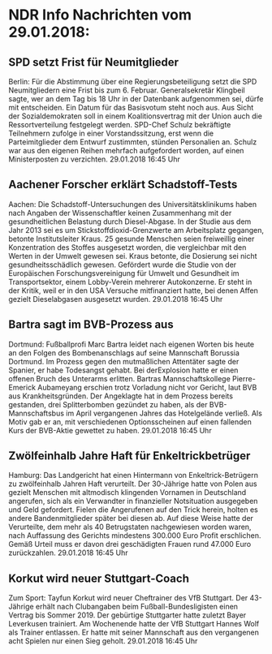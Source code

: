 # NDR Info Nachrichten vom 29.01.2018:


## SPD setzt Frist für Neumitglieder
Berlin: Für die Abstimmung über eine Regierungsbeteiligung setzt die SPD Neumitgliedern eine Frist bis zum 6. Februar. Generalsekretär Klingbeil sagte, wer an dem Tag bis 18 Uhr in der Datenbank aufgenommen sei, dürfe mit entscheiden. Ein Datum für das Basisvotum steht noch aus. Aus Sicht der Sozialdemokraten soll in einem Koalitionsvertrag mit der Union auch die Ressortverteilung festgelegt werden. SPD-Chef Schulz bekräftigte Teilnehmern zufolge in einer Vorstandssitzung, erst wenn die Parteimitglieder dem Entwurf zustimmten, stünden Personalien an. Schulz war aus den eigenen  Reihen mehrfach aufgefordert worden, auf einen Ministerposten zu verzichten. 29.01.2018 16:45 Uhr 

## Aachener Forscher erklärt Schadstoff-Tests
Aachen: Die Schadstoff-Untersuchungen des Universitätsklinikums haben nach Angaben der Wissenschaftler keinen Zusammenhang mit der gesundheitlichen Belastung durch Diesel-Abgase. In der Studie aus dem Jahr 2013 sei es um Stickstoffdioxid-Grenzwerte am Arbeitsplatz gegangen, betonte Institutsleiter Kraus. 25 gesunde Menschen seien freiweillig einer Konzentration des Stoffes ausgesetzt worden, die vergleichbar mit den Werten in der Umwelt gewesen sei. Kraus betonte, die Dosierung sei nicht gesundheitsschädlich gewesen. Gefördert wurde die Studie von der Europäischen Forschungsvereinigung für Umwelt und Gesundheit im Transportsektor, einem Lobby-Verein mehrerer Autokonzerne. Er steht in der Kritik, weil er in den USA Versuche mitfinanziert hatte, bei denen Affen gezielt Dieselabgasen ausgesetzt wurden. 29.01.2018 16:45 Uhr 

## Bartra sagt im BVB-Prozess aus
Dortmund:     Fußballprofi Marc Bartra leidet nach eigenen Worten bis heute an den Folgen des Bombenanschlags auf seine Mannschaft Borussia Dortmund. Im Prozess gegen den mutmaßlichen Attentäter sagte der Spanier, er habe Todesangst gehabt. Bei derExplosion hatte er einen offenen Bruch des Unterarms erlitten. Bartras Mannschaftskollege Pierre-Emerick Aubameyang erschien trotz Vorladung nicht vor Gericht, laut BVB aus Krankheitsgründen. Der Angeklagte hat in dem Prozess bereits gestanden, drei Splitterbomben gezündet zu haben, als der BVB-Mannschaftsbus im April vergangenen Jahres das Hotelgelände verließ. Als Motiv gab er an, mit verschiedenen Optionsscheinen auf einen fallenden Kurs der BVB-Aktie gewettet zu haben. 29.01.2018 16:45 Uhr 

## Zwölfeinhalb Jahre Haft für Enkeltrickbetrüger
Hamburg: Das Landgericht hat einen Hintermann von Enkeltrick-Betrügern zu zwölfeinhalb Jahren Haft verurteilt. Der 30-Jährige hatte von Polen aus gezielt Menschen mit altmodisch klingenden Vornamen in Deutschland angerufen, sich als ein Verwandter in finanzieller Notsituation ausgegeben und Geld gefordert. Fielen die Angerufenen auf den Trick herein, holten es andere Bandenmitglieder später bei diesen ab. Auf diese Weise hatte der Verurteilte, dem mehr als 40 Betrugstaten nachgewiesen worden waren, nach Auffassung des Gerichts mindestens
300.000 Euro Profit erschlichen. Gemäß Urteil muss er davon drei geschädigten Frauen rund 47.000 Euro zurückzahlen. 29.01.2018 16:45 Uhr 

## Korkut wird neuer Stuttgart-Coach
Zum Sport: Tayfun Korkut wird neuer Cheftrainer des VfB Stuttgart. Der 43-Jährige erhält nach Clubangaben beim Fußball-Bundesligisten einen Vertrag bis Sommer 2019. Der gebürtige Stuttgarter hatte zuletzt Bayer Leverkusen trainiert. Am Wochenende hatte der VfB Stuttgart Hannes Wolf als Trainer entlassen. Er hatte mit seiner Mannschaft aus den vergangenen acht Spielen nur einen Sieg geholt. 29.01.2018 16:45 Uhr 
